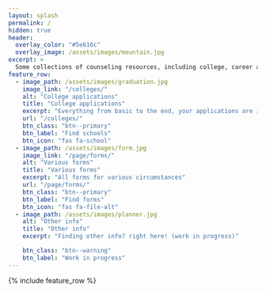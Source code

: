 ```yaml
---
layout: splash
permalink: /
hidden: true
header:
  overlay_color: "#5e616c"
  overlay_image: /assets/images/mountain.jpg
excerpt: >
  Some collections of counseling resources, including college, career and school counseling materials for you to explore possibilities.
feature_row:
  - image_path: /assets/images/graduation.jpg
    image_link: "/colleges/"
    alt: "College applications"
    title: "College applications"
    excerpt: "Everything from basic to the end, your applications are in good hands"
    url: "/colleges/"
    btn_class: "btn--primary"
    btn_label: "Find schools"
    btn_icon: "fas fa-school"
  - image_path: /assets/images/form.jpg
    image_link: "/page/forms/"
    alt: "Various forms"
    title: "Various forms"
    excerpt: "All forms for various circumstances"
    url: "/page/forms/"
    btn_class: "btn--primary"
    btn_label: "Find forms"
    btn_icon: "fas fa-file-alt"
  - image_path: /assets/images/planner.jpg
    alt: "Other info"
    title: "Other info"
    excerpt: "Finding other info? right here! (work in progress)"

    btn_class: "btn--warning"
    btn_label: "Work in progress"    
---
```


{% include feature_row %}
